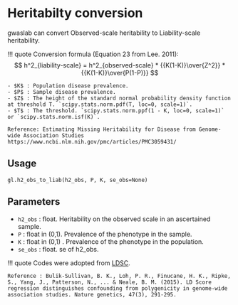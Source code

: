 # Heritabilty conversion 

gwaslab can convert Observed-scale heritability to Liability-scale heritability. 

!!! quote
    Conversion formula (Equation 23 from Lee. 2011):
    $$
    h^2_{liability-scale} = h^2_{observed-scale} * {{K(1-K)}\over{Z^2}} *  {{K(1-K)}\over{P(1-P)}}
    $$
    
    - $K$ : Population disease prevalence.
    - $P$ : Sample disease prevalence.
    - $Z$ : The height of the standard normal probability density function at threshold T. `scipy.stats.norm.pdf(T, loc=0, scale=1)`.
    - $T$ : The threshold. `scipy.stats.norm.ppf(1 - K, loc=0, scale=1)` or `scipy.stats.norm.isf(K)`.
    
    Reference: Estimating Missing Heritability for Disease from Genome-wide Association Studies https://www.ncbi.nlm.nih.gov/pmc/articles/PMC3059431/

## Usage

```
gl.h2_obs_to_liab(h2_obs, P, K, se_obs=None)
```

## Parameters

- `h2_obs` : float. Heritability on the observed scale in an ascertained sample. 
- `P` : float in (0,1). Prevalence of the phenotype in the sample. 
- `K` : float in (0,1) . Prevalence of the phenotype in the population. 
- `se_obs` : float. se of h2_obs.

!!! quote
    Codes were adopted from [LDSC](https://github.com/bulik/ldsc/blob/aa33296abac9569a6422ee6ba7eb4b902422cc74/ldscore/regressions.py). 
    
    Reference : Bulik-Sullivan, B. K., Loh, P. R., Finucane, H. K., Ripke, S., Yang, J., Patterson, N., ... & Neale, B. M. (2015). LD Score regression distinguishes confounding from polygenicity in genome-wide association studies. Nature genetics, 47(3), 291-295.
    
